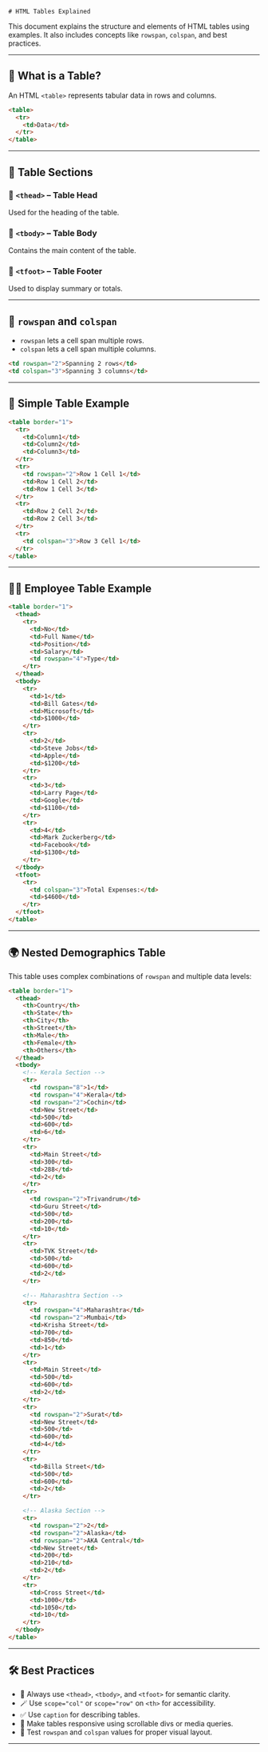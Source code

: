     # HTML Tables Explained

This document explains the structure and elements of HTML tables using examples. It also includes concepts like `rowspan`, `colspan`, and best practices.

---

## 🧾 What is a Table?

An HTML `<table>` represents tabular data in rows and columns.

```html
<table>
  <tr>
    <td>Data</td>
  </tr>
</table>
```

---

## 🧠 Table Sections

### 🔹 `<thead>` – Table Head

Used for the heading of the table.

### 🔸 `<tbody>` – Table Body

Contains the main content of the table.

### 🔻 `<tfoot>` – Table Footer

Used to display summary or totals.

---

## 🔄 `rowspan` and `colspan`

- `rowspan` lets a cell span multiple rows.
- `colspan` lets a cell span multiple columns.

```html
<td rowspan="2">Spanning 2 rows</td>
<td colspan="3">Spanning 3 columns</td>
```

---

## 📌 Simple Table Example

```html
<table border="1">
  <tr>
    <td>Column1</td>
    <td>Column2</td>
    <td>Column3</td>
  </tr>
  <tr>
    <td rowspan="2">Row 1 Cell 1</td>
    <td>Row 1 Cell 2</td>
    <td>Row 1 Cell 3</td>
  </tr>
  <tr>
    <td>Row 2 Cell 2</td>
    <td>Row 2 Cell 3</td>
  </tr>
  <tr>
    <td colspan="3">Row 3 Cell 1</td>
  </tr>
</table>
```

---

## 👨‍💼 Employee Table Example

```html
<table border="1">
  <thead>
    <tr>
      <td>No</td>
      <td>Full Name</td>
      <td>Position</td>
      <td>Salary</td>
      <td rowspan="4">Type</td>
    </tr>
  </thead>
  <tbody>
    <tr>
      <td>1</td>
      <td>Bill Gates</td>
      <td>Microsoft</td>
      <td>$1000</td>
    </tr>
    <tr>
      <td>2</td>
      <td>Steve Jobs</td>
      <td>Apple</td>
      <td>$1200</td>
    </tr>
    <tr>
      <td>3</td>
      <td>Larry Page</td>
      <td>Google</td>
      <td>$1100</td>
    </tr>
    <tr>
      <td>4</td>
      <td>Mark Zuckerberg</td>
      <td>Facebook</td>
      <td>$1300</td>
    </tr>
  </tbody>
  <tfoot>
    <tr>
      <td colspan="3">Total Expenses:</td>
      <td>$4600</td>
    </tr>
  </tfoot>
</table>
```

---

## 🌍 Nested Demographics Table

This table uses complex combinations of `rowspan` and multiple data levels:

```html
<table border="1">
  <thead>
    <th>Country</th>
    <th>State</th>
    <th>City</th>
    <th>Street</th>
    <th>Male</th>
    <th>Female</th>
    <th>Others</th>
  </thead>
  <tbody>
    <!-- Kerala Section -->
    <tr>
      <td rowspan="8">1</td>
      <td rowspan="4">Kerala</td>
      <td rowspan="2">Cochin</td>
      <td>New Street</td>
      <td>500</td>
      <td>600</td>
      <td>6</td>
    </tr>
    <tr>
      <td>Main Street</td>
      <td>300</td>
      <td>288</td>
      <td>2</td>
    </tr>
    <tr>
      <td rowspan="2">Trivandrum</td>
      <td>Guru Street</td>
      <td>500</td>
      <td>200</td>
      <td>10</td>
    </tr>
    <tr>
      <td>TVK Street</td>
      <td>500</td>
      <td>600</td>
      <td>2</td>
    </tr>

    <!-- Maharashtra Section -->
    <tr>
      <td rowspan="4">Maharashtra</td>
      <td rowspan="2">Mumbai</td>
      <td>Krisha Street</td>
      <td>700</td>
      <td>850</td>
      <td>1</td>
    </tr>
    <tr>
      <td>Main Street</td>
      <td>500</td>
      <td>600</td>
      <td>2</td>
    </tr>
    <tr>
      <td rowspan="2">Surat</td>
      <td>New Street</td>
      <td>500</td>
      <td>600</td>
      <td>4</td>
    </tr>
    <tr>
      <td>Billa Street</td>
      <td>500</td>
      <td>600</td>
      <td>2</td>
    </tr>

    <!-- Alaska Section -->
    <tr>
      <td rowspan="2">2</td>
      <td rowspan="2">Alaska</td>
      <td rowspan="2">AKA Central</td>
      <td>New Street</td>
      <td>200</td>
      <td>210</td>
      <td>2</td>
    </tr>
    <tr>
      <td>Cross Street</td>
      <td>1000</td>
      <td>1050</td>
      <td>10</td>
    </tr>
  </tbody>
</table>
```

---

## 🛠️ Best Practices

- 📐 Always use `<thead>`, `<tbody>`, and `<tfoot>` for semantic clarity.
- 🪄 Use `scope="col"` or `scope="row"` on `<th>` for accessibility.
- ✅ Use `caption` for describing tables.
- 📱 Make tables responsive using scrollable divs or media queries.
- 🧪 Test `rowspan` and `colspan` values for proper visual layout.

---



